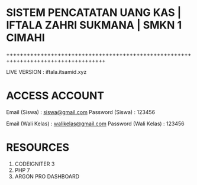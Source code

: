 # SISTEM PENCATATAN UANG KAS | IFTALA ZAHRI SUKMANA | SMKN 1 CIMAHI
+++++++++++++++++++++++++++++++++++++++++++++++++++++++++++++++++++++++++++++++++++

LIVE VERSION					: iftala.itsamid.xyz

# ACCESS ACCOUNT

Email (Siswa)					: siswa@gmail.com
Password (Siswa)			: 123456

Email (Wali Kelas)		: walikelas@gmail.com
Password (Wali Kelas)	: 123456
		

# RESOURCES
1. CODEIGNITER 3
2. PHP 7
3. ARGON PRO DASHBOARD
